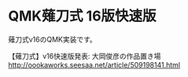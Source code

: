 # QMK薙刀式 16版快速版

薙刀式v16のQMK実装です。

【薙刀式】v16快速版発表: 大岡俊彦の作品置き場
http://oookaworks.seesaa.net/article/509198141.html
